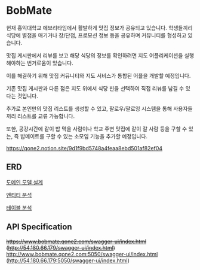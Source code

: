 # BobMate
현재 홍익대학교 에브리타임에서 활발하게 맛집 정보가 공유되고 있습니다. 학생들끼리 식당에 별점을 매기거나 장/단점, 프로모션 정보 등을 공유하며 커뮤니티를 형성하고 있습니다.

맛집 게시판에서 리뷰를 보고 해당 식당의 정보를 확인하려면 지도 어플리케이션을 실행해야하는 번거로움이 있습니다.

이를 해결하기 위해 맛집 커뮤니티와 지도 서비스가 통합된 어플을 개발할 예정입니다.

기존 맛집 게시판과 다른 점은 지도 위에서 식당 핀을 선택하여 직접 리뷰를 남길 수 있다는 것입니다.

추가로 본인만의 맛집 리스트를 생성할 수 있고, 팔로우/팔로잉 시스템을 통해 사용자들끼리 리스트를 교류 가능합니다.

또한, 공강시간에 같이 밥 먹을 사람이나 학교 주변 맛집에 같이 갈 사람 등을 구할 수 있는, 즉 밥메이트를 구할 수 있는 소모임 기능을 추가할 예정입니다.

https://qone2.notion.site/9d1f9bd5748a4feaa8ebd501af82ef04

## ERD
[도메인 모델 설계](https://qone2.notion.site/5de1965c7c094f2cac1f0d12c2864885)

[엔티티 분석](https://qone2.notion.site/a67fd68480364d96a133169d986e4810)

[테이블 분석](https://qone2.notion.site/8aa60d7186624c93887e869274001518)

## API Specification
~~https://www.bobmate.qone2.com/swagger-ui/index.html~~ <br>
~~(http://54.180.66.179/swagger-ui/index.html)~~ <br>
http://www.bobmate.qone2.com:5050/swagger-ui/index.html <br>
(http://54.180.66.179:5050/swagger-ui/index.html) <br>
